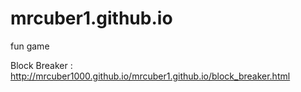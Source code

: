 # mrcuber1.github.io
fun game

Block Breaker : http://mrcuber1000.github.io/mrcuber1.github.io/block_breaker.html 
